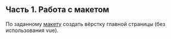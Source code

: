 ## Часть 1. Работа с макетом

По заданному [макету](https://www.figma.com/file/okdYD45Tj2JpKsNASccUmf/Interior-Design-Webflow-Website-Template-(Community)-(Copy)-(Copy)?node-id=101%3A14&mode=dev) создать вёрстку главной страницы (без использования vue).
